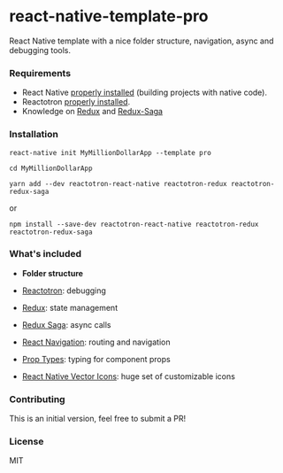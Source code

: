 # react-native-template-pro
React Native template with a nice folder structure, navigation, async and debugging tools.

### Requirements
* React Native [properly installed](https://facebook.github.io/react-native/docs/getting-started.html) (building projects with native code).
* Reactotron [properly installed](https://github.com/infinitered/reactotron/blob/master/docs/installing.md).
* Knowledge on [Redux](https://redux.js.org/) and [Redux-Saga](https://github.com/redux-saga/redux-saga)

### Installation
`react-native init MyMillionDollarApp --template pro`

`cd MyMillionDollarApp`

`yarn add --dev reactotron-react-native reactotron-redux reactotron-redux-saga`

or

`npm install --save-dev reactotron-react-native reactotron-redux reactotron-redux-saga`

### What's included
* **Folder structure**

* [Reactotron](https://github.com/infinitered/reactotron): debugging
* [Redux](https://redux.js.org/): state management
* [Redux Saga](https://github.com/redux-saga/redux-saga): async calls
* [React Navigation](https://reactnavigation.org/): routing and navigation
* [Prop Types](https://www.npmjs.com/package/prop-types): typing for component props
* [React Native Vector Icons](https://github.com/oblador/react-native-vector-icons): huge set of customizable icons

### Contributing
This is an initial version, feel free to submit a PR!

### License

MIT